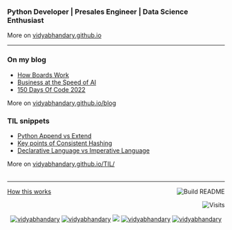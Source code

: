###  Python Developer | Presales Engineer | Data Science Enthusiast 
More on [vidyabhandary.github.io](https://vidyabhandary.github.io)

<table><tr>

---

### On my blog
<!-- blog starts -->
* [How Boards Work](https://vidyabhandary.github.io/blog/business,/boards/2023/02/12/HowBoardsWork.html)
* [Business at the Speed of AI](https://vidyabhandary.github.io/blog/2023/02/05/BusinessAtTheSpeedofAI.html)
* [150 Days Of Code 2022](https://vidyabhandary.github.io/blog/2022/07/04/150DaysOfCode-2022.html)
<!-- blog ends -->
More on [vidyabhandary.github.io/blog](https://vidyabhandary.github.io/blog/)
</tr>

<tr>

### TIL snippets
<!-- tilentries starts -->

* [Python Append vs Extend](https://github.com/vidyabhandary/til/blob/master/python/AppendvsExtend.md)
* [Key points of Consistent Hashing](https://github.com/vidyabhandary/til/blob/master/misc/ConsistentHashing.md)
* [Declarative Language vs Imperative Language](https://github.com/vidyabhandary/til/blob/master/sql/DeclarativeVsImperative.md)
<!-- tilentries ends -->
More on [vidyabhandary.github.io/TIL/](https://vidyabhandary.github.io/TIL/)
</tr>

</table>

---

<a href="https://vidyabhandary.github.io/blog/github/2020/07/27/Self-updating-profile-readme.html">How this works</a>
<a href="https://github.com/vidyabhandary/vidyabhandary/actions"><img src="https://github.com/vidyabhandary/vidyabhandary/workflows/Build%20README/badge.svg" align="right" alt="Build README"></a> 

<a href="https://visitor-badge.laobi.icu/badge?page_id=vidyabhandary.visitor-badge&title=Visits"><img src="https://visitor-badge.laobi.icu/badge?page_id=vidyabhandary.visitor-badge&title=Visits" align="right" alt="Visits"></a> 

<p></br></p>
<p align="center">
  <a href="https://in.linkedin.com/in/vidyabhandary" target="blank"><img src="https://img.shields.io/badge/LinkedIn-0077B5?style=for-the-badge&logo=linkedin&logoColor=white" alt="vidyabhandary"/></a> 
  <a href="https://vidyabhandary.medium.com" target="blank"><img src="https://img.shields.io/badge/Medium-12100E?style=for-the-badge&logo=medium&logoColor=white" alt="vidyabhandary" /></a> 
  <a href="https://twitter.com/vidya_bhandary" target="blank"><img src="https://img.shields.io/badge/Twitter-1DA1F2?style=for-the-badge&logo=twitter&logoColor=white" /></a> 
    <a href="https://dev.to/vidyabhandary" target="blank"><img src="https://img.shields.io/badge/dev.to-0A0A0A?style=for-the-badge&logo=dev.to&logoColor=white" alt="vidyabhandary" /></a>
  <a href="https://kaggle.com/vidyabhandary" target="blank"><img src="https://img.shields.io/badge/KAGGLE-20BEFF?&style=for-the-badge&logo=kaggle&logoColor=white" alt="vidyabhandary"  /></a> 
</p>  


<!-- ### Hi there 👋 --->
<!--
<a href="https://in.linkedin.com/in/vidyabhandary"><img height="24" width="24" src="https://cdn.jsdelivr.net/npm/simple-icons@v3/icons/linkedin.svg" /></a>
-->
<!--
**vidyabhandary/vidyabhandary** is a ✨ _special_ ✨ repository because its `README.md` (this file) appears on your GitHub profile.
-->
<!--
Here are some ideas to get you started:

- 🔭 I’m currently working on ...
- 🌱 I’m currently learning ...
- 👯 I’m looking to collaborate on ...
- 🤔 I’m looking for help with ...
- 💬 Ask me about ...
- 📫 How to reach me: ...
- 😄 Pronouns: ...
- ⚡ Fun fact: ...
-->
